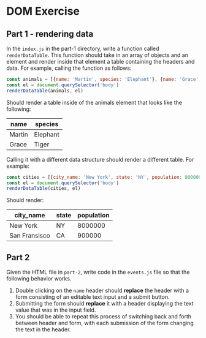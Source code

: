# DOM Exercise

## Part 1 - rendering data

In the `index.js` in the part-1 directory, write a function called `renderDataTable`. This function should take in an array of objects and an element and render inside that element a table containing the headers and data. For example, calling the function as follows:

```JavaScript
const animals = [{name: 'Martin', species: 'Elephant'}, {name: 'Grace', species: 'Tiger'}]
const el = document.querySelector('body')
renderDataTable(animals, el)
```

Should render a table inside of the animals element that looks like the following:

| name      | species |
| ----------- | ----------- |
| Martin      | Elephant       |
| Grace   | Tiger        |

Calling it with a different data structure should render a different table. For example:

```JavaScript
const cities = [{city_name: 'New York', state: 'NY', population: 8000000}, {city_name: 'San Fransisco', state: 'CA', population: 900000}]
const el = document.querySelector('body')
renderDataTable(cities, el)
```

Should render:

| city_name      | state | population |
| ----------- | ----------- |----------- |
| New York      | NY       |8000000 |
| San Fransisco   | CA        | 900000|

## Part 2

Given the HTML file in `part-2`, write code in the `events.js` file so that the following behavior works.

1. Double clicking on the `name` header should **replace** the header with a form consisting of an editable text input and a submit button.
2. Submitting the form should **replace** it with a header displaying the text value that was in the input field.
3. You should be able to repeat this process of switching back and forth between header and form, with each submission of the form changing the text in the header.
